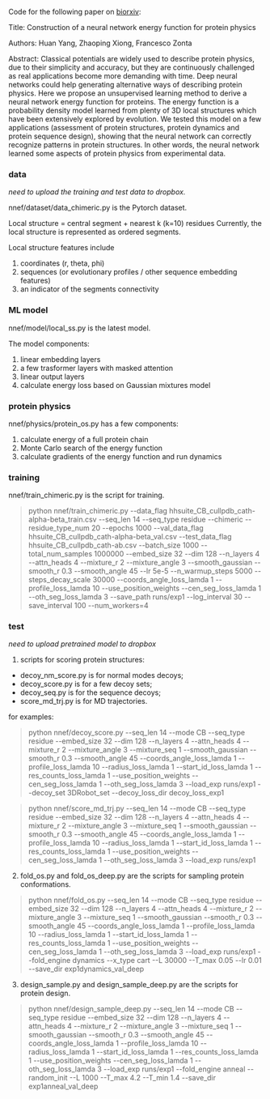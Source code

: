 
Code for the following paper on [biorxiv](https://www.biorxiv.org/content/10.1101/2021.04.26.441401v1):

Title: Construction of a neural network energy function for protein physics

Authors: Huan Yang, Zhaoping Xiong, Francesco Zonta

Abstract:
Classical potentials are widely used to describe protein physics, due to their simplicity and accuracy, but they are continuously challenged as real applications become more demanding with time. Deep neural networks could help generating alternative ways of describing protein physics. Here we propose an unsupervised learning method to derive a neural network energy function for proteins. The energy function is a probability density model learned from plenty of 3D local structures which have been extensively explored by evolution. We tested this model on a few applications (assessment of protein structures, protein dynamics and protein sequence design), showing that the neural network can correctly recognize patterns in protein structures. In other words, the neural network learned some aspects of protein physics from experimental data.

### data
_need to upload the training and test data to dropbox._ 

nnef/dataset/data_chimeric.py is the Pytorch dataset. 

Local structure = central segment + nearest k (k=10) residues
Currently, the local structure is represented as ordered segments.

Local structure features include 
1) coordinates (r, theta, phi)
2) sequences (or evolutionary profiles / other sequence embedding features)
3) an indicator of the segments connectivity 

### ML model
nnef/model/local_ss.py is the latest model. 

The model components: 
1) linear embedding layers
2) a few trasformer layers with masked attention
3) linear output layers
4) calculate energy loss based on Gaussian mixtures model

### protein physics
nnef/physics/protein_os.py has a few components:
1) calculate energy of a full protein chain 
2) Monte Carlo search of the energy function
3) calculate gradients of the energy function and run dynamics

### training 
nnef/train_chimeric.py is the script for training. 

>python nnef/train_chimeric.py --data_flag hhsuite_CB_cullpdb_cath-alpha-beta_train.csv --seq_len 14 --seq_type residue --chimeric --residue_type_num 20 --epochs 1000 --val_data_flag hhsuite_CB_cullpdb_cath-alpha-beta_val.csv --test_data_flag hhsuite_CB_cullpdb_cath-ab.csv --batch_size 1000 --total_num_samples 1000000 --embed_size 32 --dim 128 --n_layers 4 --attn_heads 4 --mixture_r 2 --mixture_angle 3 --smooth_gaussian --smooth_r 0.3 --smooth_angle 45 --lr 5e-5 --n_warmup_steps 5000 --steps_decay_scale 30000 --coords_angle_loss_lamda 1 --profile_loss_lamda 10 --use_position_weights --cen_seg_loss_lamda 1 --oth_seg_loss_lamda 3 --save_path runs/exp1 --log_interval 30 --save_interval 100 --num_workers=4 

### test

_need to upload pretrained model to dropbox_

1. scripts for scoring protein structures: 
* decoy_nm_score.py is for normal modes decoys;
* decoy_score.py is for a few decoy sets; 
* decoy_seq.py is for the sequence decoys; 
* score_md_trj.py is for MD trajectories.
   
for examples:
>python nnef/decoy_score.py --seq_len 14 --mode CB --seq_type residue     --embed_size 32 --dim 128 --n_layers 4 --attn_heads 4     --mixture_r 2 --mixture_angle 3 --mixture_seq 1 --smooth_gaussian --smooth_r 0.3 --smooth_angle 45  --coords_angle_loss_lamda 1 --profile_loss_lamda 10 --radius_loss_lamda 1 --start_id_loss_lamda 1     --res_counts_loss_lamda 1  --use_position_weights --cen_seg_loss_lamda 1 --oth_seg_loss_lamda 3 --load_exp runs/exp1 --decoy_set 3DRobot_set --decoy_loss_dir decoy_loss_exp1

>python nnef/score_md_trj.py --seq_len 14 --mode CB --seq_type residue --embed_size 32 --dim 128 --n_layers 4 --attn_heads 4 --mixture_r 2 --mixture_angle 3 --mixture_seq 1 --smooth_gaussian --smooth_r 0.3 --smooth_angle 45  --coords_angle_loss_lamda 1 --profile_loss_lamda 10 --radius_loss_lamda 1 --start_id_loss_lamda 1 --res_counts_loss_lamda 1 --use_position_weights --cen_seg_loss_lamda 1 --oth_seg_loss_lamda 3 --load_exp runs/exp1 

   
2. fold_os.py and fold_os_deep.py are the scripts for sampling protein conformations. 

>python nnef/fold_os.py  --seq_len 14 --mode CB --seq_type residue     --embed_size 32 --dim 128 --n_layers 4 --attn_heads 4     --mixture_r 2 --mixture_angle 3 --mixture_seq 1 --smooth_gaussian --smooth_r 0.3 --smooth_angle 45  --coords_angle_loss_lamda 1 --profile_loss_lamda 10 --radius_loss_lamda 1 --start_id_loss_lamda 1     --res_counts_loss_lamda 1  --use_position_weights --cen_seg_loss_lamda 1 --oth_seg_loss_lamda 3 --load_exp runs/exp1 --fold_engine dynamics --x_type cart --L 30000 --T_max 0.05 --lr 0.01 --save_dir exp1dynamics_val_deep

3. design_sample.py and design_sample_deep.py are the scripts for protein design. 

>python nnef/design_sample_deep.py --seq_len 14 --mode CB --seq_type residue     --embed_size 32 --dim 128 --n_layers 4 --attn_heads 4     --mixture_r 2 --mixture_angle 3 --mixture_seq 1 --smooth_gaussian --smooth_r 0.3 --smooth_angle 45  --coords_angle_loss_lamda 1 --profile_loss_lamda 10 --radius_loss_lamda 1 --start_id_loss_lamda 1     --res_counts_loss_lamda 1  --use_position_weights --cen_seg_loss_lamda 1 --oth_seg_loss_lamda 3 --load_exp runs/exp1 --fold_engine anneal --random_init --L 1000 --T_max 4.2 --T_min 1.4 --save_dir exp1anneal_val_deep




